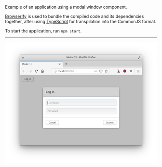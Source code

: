Example of an application using a modal window component.

[Browserify](http://browserify.org/) is used to bundle the compiled code and its
dependencies together, after using [TypeScript](https://www.typescriptlang.org/)
for transpilation into the CommonJS format.

To start the application, run `npm start`.

___

![Screenshot](./screenshot.png)
